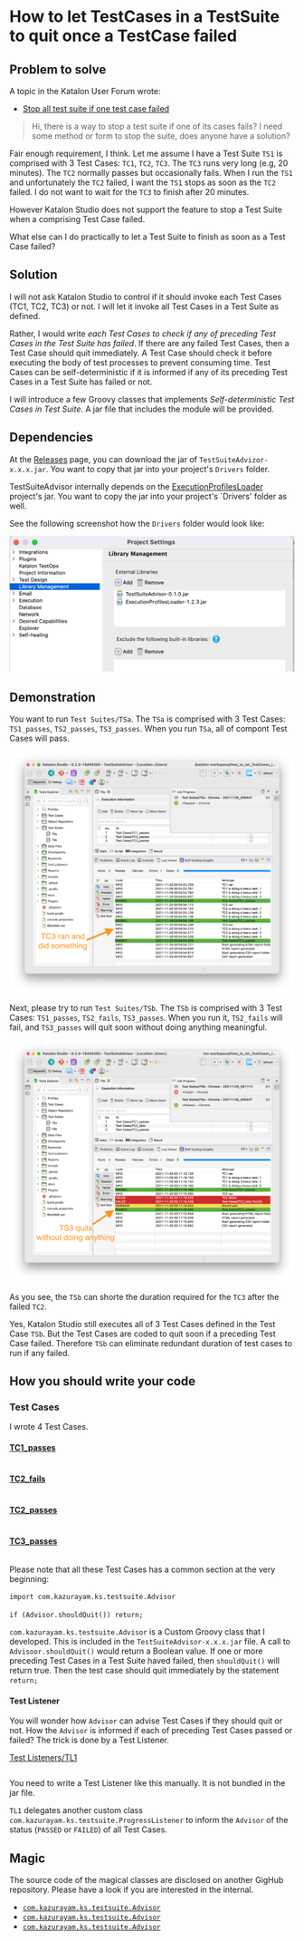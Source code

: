 # How to let TestCases in a TestSuite to quit once a TestCase failed

## Problem to solve

A topic in the Katalon User Forum wrote:

- [Stop all test suite if one test case failed](https://forum.katalon.com/t/stop-all-test-suite-if-one-test-case-failed/49629)

>Hi,
>there is a way to stop a test suite if one of its cases fails?
>I need some method or form to stop the suite, does anyone have a solution?

Fair enough requirement, I think. 
Let me assume I have a Test Suite `TS1` is comprised with 3 Test Cases: `TC1`, `TC2`, `TC3`. 
 The `TC3` runs very long (e.g, 20 minutes). The `TC2` normally passes but occasionally fails.
When I run the `TS1` and unfortunately the `TC2` failed, I want the `TS1` stops as soon as the `TC2` failed.
I do not want to wait for the `TC3` to finish after 20 minutes.

However Katalon Studio does not support the feature to stop a Test Suite when a comprising Test Case failed.

What else can I do practically to let a Test Suite to finish as soon as a Test Case failed?

## Solution

I will not ask Katalon Studio to control if it should invoke each Test Cases (TC1, TC2, TC3) or not.
I will let it invoke all Test Cases in a Test Suite as defined.

Rather, I would write *each Test Cases to check if any of preceding Test Cases in the Test Suite has failed*. 
If there are any failed Test Cases, then a Test Case should quit immediately. A Test Case should check it before executing the body of test processes to prevent consuming time. Test Cases can be self-deterministic if it is informed if any of its preceding Test Cases in a Test Suite has failed or not.

I will introduce a few Groovy classes that implements *Self-deterministic Test Cases in Test Suite*. A jar file that includes the module will be provided.


## Dependencies

At the [Releases](https://github.com/kazurayam/TestSuiteAdvisor/releases) page, you can download the jar of `TestSuiteAdvizor-x.x.x.jar`. You want to copy that jar into your project's `Drivers` folder.

TestSuiteAdvisor internally depends on the [ExecutionProfilesLoader](https://github.com/kazurayam/ExecutionProfilesLoader/releases) project's jar. You want to copy the jar into your project's `Drivers' folder as well.

See the following screenshot how the `Drivers` folder would look like:

![Drivers](docs/images/Drivers.png)

## Demonstration

You want to run `Test Suites/TSa`. The `TSa` is comprised with 3 Test Cases: `TS1_passes`, `TS2_passes`, `TS3_passes`. When you run `TSa`, all of compont Test Cases will pass.

![TSa](docs/images/TSa.png)

Next, please try to run `Test Suites/TSb`. The `TSb` is comprised with 3 Test Cases: `TS1_passes`, `TS2_fails`, `TS3_passes`. When you run it, `TS2_fails` will fail, and `TS3_passes` will quit soon without doing anything meaningful.

![TSb](docs/images/TSb.png)

As you see, the `TSb` can shorte the duration required for the `TC3` after the failed `TC2`.

Yes, Katalon Studio still executes all of 3 Test Cases defined in the Test Case `TSb`. But the Test Cases are coded to quit soon if a preceding Test Case failed. Therefore `TSb` can eliminate redundant duration of test cases to run if any failed.

## How you should write your code

### Test Cases

I wrote 4 Test Cases.

#### [TC1_passes](Scripts/TC1_passes/Script1638068375427.groovy)

```java:Scripts/TC1_passes/Script1638068375427.groovy
```

#### [TC2_fails](Scripts/TC2_fails/Script1638068381665.groovy)

```java:Scripts/TC2_fails/Script1638068381665.groovy
```

#### [TC2_passes](Scripts/TC2_passes/Script1638068635076.groovy)

```java:Scripts/TC2_passes/Script1638068635076.groovy
```

#### [TC3_passes](Scripts/TC3_passes/Script1638068553061.groovy)

```java:Scripts/TC3_passes/Script1638068553061.groovy
```

Please note that all these Test Cases has a common section at the very beginning:

```
import com.kazurayam.ks.testsuite.Advisor

if (Advisor.shouldQuit()) return;
```

`com.kazurayam.ks.testsuite.Advisor` is a Custom Groovy class that I developed. This is included in the `TestSuiteAdvisor-x.x.x.jar` file. A call to `Advisoor.shouldQuit()` would return a Boolean value. If one or more preceding Test Cases in a Test Suite haved failed, then `shouldQuit()` will return true. Then the test case should quit immediately by the statement `return;`

#### Test Listener

You will wonder how `Advisor` can advise Test Cases if they should quit or not. How the `Advisor` is informed if each of preceding Test Cases passed or failed? The trick is done by a Test Listener.

[Test Listeners/TL1](Test%20Listeners/TL1.groovy)

```java:Test%20Listeners/TL1.groovy
```

You need to write a Test Listener like this manually. It is not bundled in the jar file.

`TL1` delegates another custom class `com.kazurayam.ks.testsuite.ProgressListener` to inform the `Advisor` of the status (`PASSED` or `FAILED`) of all Test Cases.

## Magic

The source code of the magical classes are disclosed on another GigHub repository. Please have a look if you are interested in the internal.

- [`com.kazurayam.ks.testsuite.Advisor`](https://github.com/kazurayam/TestSuiteAdvisor/blob/master/Keywords/com/kazurayam/ks/testsuite/Advisor.groovy)
- [`com.kazurayam.ks.testsuite.Advisor`](https://github.com/kazurayam/TestSuiteAdvisor/blob/master/Keywords/com/kazurayam/ks/testsuite/ProgressEntry.groovy)
- [`com.kazurayam.ks.testsuite.Advisor`](https://github.com/kazurayam/TestSuiteAdvisor/blob/master/Keywords/com/kazurayam/ks/testsuite/ProgressListener.groovy)